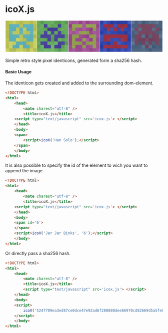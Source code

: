 # icoX.js

![Screenshot](https://raw.githubusercontent.com/ThomasPokorny/icoX/master/screenshots/screenshot.png)

Simple retro style pixel identicons, generated form a sha256 hash.

#### Basic Usage
The identicon gets created and added to the surrounding dom-element.
```html
<!DOCTYPE html>
<html>
    <head>
        <mate charest="utf-8" />
        <title>icoX.js</title>
	<script type="text/javascript" src='icox.js'> </script>
    </head>
    <body>
	<span>
		<script>icoX('Han Solo');</script>
	</span>
    </body>
</html>
```

It is also possible to specify the id of the element to wich you want to append the image.

```html
<!DOCTYPE html>
<html>
    <head>
        <mate charest="utf-8" />
        <title>icoX.js</title>
	<script type="text/javascript" src='icox.js'> </script>
    </head>
    <body>
	<span id='6'>
	</span>
	<script>icoX('Jar Jar Binks', '6');</script>
    </body>
</html>
```
Or directly pass a sha256 hash.

```html
<!DOCTYPE html>
<html>
    <head>
        <mate charest="utf-8" />
        <title>icoX.js</title>
		<script type="text/javascript" src='icox.js'> </script>
    </head>
    <body>
	<script>
		icoX('5247709ea3ed87ce0dce47e92ad6f280880dee86970cd82669d5a5fe8128e4c2',undefined, true);
	</script>
    </body>
</html>
```
